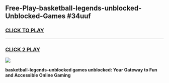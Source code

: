 
## Free-Play-basketball-legends-unblocked-Unblocked-Games #34uuf
<h3>
<a href="https://news.freeplayer.one?title=basketball-legends-unblocked&ref=8M">CLICK TO PLAY</a></h3>
<hr>

<h3>
<a href="https://news.freeplayer.one?title=basketball-legends-unblocked&ref=8M">CLICK 2 PLAY</a>
  
</h3>

<a href="https://news.freeplayer.one?title=basketball-legends-unblocked&ref=8M"><img src="https://clearcache.store/games.png"></a>


**basketball-legends-unblocked games unblocked: Your Gateway to Fun and Accessible Online Gaming**
